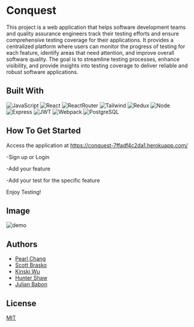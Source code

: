 # Conquest

This project is a web application that helps software development teams and quality assurance engineers track their testing efforts and ensure comprehensive testing coverage for their applications. It provides a centralized platform where users can monitor the progress of testing for each feature, identify areas that need attention, and improve overall software quality. The goal is to streamline testing processes, enhance visibility, and provide insights into testing coverage to deliver reliable and robust software applications.

## Built With

![JavaScript](https://img.shields.io/badge/-javascript-F7DF1E?style=for-the-badge&logo=javascript&logoColor=black)
![React](https://img.shields.io/badge/-react-white?style=for-the-badge&logo=react&logoColor=blue)
![ReactRouter](https://img.shields.io/badge/-ReactRouter-white?style=for-the-badge&logo=ReactRouter&logoColor=blue)
![Tailwind](https://img.shields.io/badge/Tailwind%20CSS-blue?style=for-the-badge&logo=tailwindcss)
![Redux](https://img.shields.io/badge/Redux-purple?style=for-the-badge&logo=redux&logoColor=black)
![Node](https://img.shields.io/badge/-node-339933?style=for-the-badge&logo=node.js&logoColor=white)
![Express](https://img.shields.io/badge/-Express-000000?style=for-the-badge&logo=express&logoColor=white)
![JWT](https://img.shields.io/badge/JWT-black?style=for-the-badge&logo=jsonwebtokens&logoColor=white)
![Webpack](https://img.shields.io/badge/Webpack-blue?style=for-the-badge&logo=webpack)
![PostgreSQL](https://img.shields.io/badge/PostgreSQL-white?style=for-the-badge&logo=postgresql&logoColor=blue)

## How To Get Started

Access the application at https://conquest-7ffadf4c2da1.herokuapp.com/

-Sign up or Login

-Add your feature

-Add your test for the specific feature

Enjoy Testing!

## Image

![demo](https://github.com/ConquestIO/Conquest/assets/129810257/d904b4fb-e30b-431f-8ea6-0f6eafe2a417)

## Authors

- [Pearl Chang](https://github.com/pearlhchang)
- [Scott Brasko](https://github.com/Scott-Brasko)
- [Kinski Wu](https://github.com/kinskiwu)
- [Hunter Shaw](https://github.com/HShaw215)
- [Julian Babon](https://github.com/babonjmc)

## License

[MIT](https://choosealicense.com/licenses/mit/)
